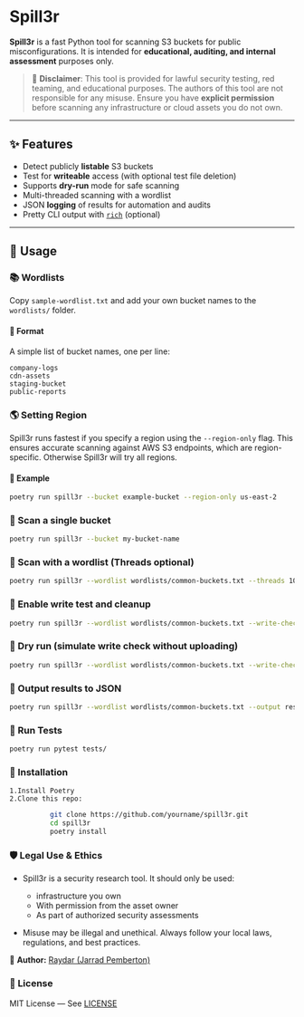 # Spill3r

**Spill3r** is a fast Python tool for scanning S3 buckets for public misconfigurations. It is intended for **educational, auditing, and internal assessment** purposes only.

> 🛑 **Disclaimer**: This tool is provided for lawful security testing, red teaming, and educational purposes. The authors of this tool are not responsible for any misuse. Ensure you have **explicit permission** before scanning any infrastructure or cloud assets you do not own.

---

## ✨ Features

- Detect publicly **listable** S3 buckets  
- Test for **writeable** access (with optional test file deletion)  
- Supports **dry-run** mode for safe scanning  
- Multi-threaded scanning with a wordlist  
- JSON **logging** of results for automation and audits  
- Pretty CLI output with [`rich`](https://github.com/Textualize/rich) (optional)  

---

## 🚀 Usage

### 📚 Wordlists

Copy `sample-wordlist.txt` and add your own bucket names to the `wordlists/` folder.

#### 🔹 Format

A simple list of bucket names, one per line:

```text
company-logs
cdn-assets
staging-bucket
public-reports
```

### 🌎 Setting Region

Spill3r runs fastest if you specify a region using the `--region-only` flag. This ensures accurate scanning against AWS S3 endpoints, which are region-specific. Otherwise Spill3r will try all regions.

#### 🔹 Example

```bash
poetry run spill3r --bucket example-bucket --region-only us-east-2
```
### 🔹 Scan a single bucket
```bash
poetry run spill3r --bucket my-bucket-name
```
### 🔹 Scan with a wordlist (Threads optional)
```bash
poetry run spill3r --wordlist wordlists/common-buckets.txt --threads 10
```
### 🔹 Enable write test and cleanup
```bash
poetry run spill3r --wordlist wordlists/common-buckets.txt --write-check --cleanup
```
### 🔹 Dry run (simulate write check without uploading)
```bash
poetry run spill3r --wordlist wordlists/common-buckets.txt --write-check --dry-run
```
### 🔹 Output results to JSON
```bash
poetry run spill3r --wordlist wordlists/common-buckets.txt --output results.json
```
### 🔹 Run Tests
```bash
poetry run pytest tests/
```
### 🧰 Installation
	1.Install Poetry
	2.Clone this repo:
```bash
          git clone https://github.com/yourname/spill3r.git
          cd spill3r
          poetry install
```
### 🛡️ Legal Use & Ethics

- Spill3r is a security research tool. It should only be used:
    - infrastructure you own
	- With permission from the asset owner
	- As part of authorized security assessments

- Misuse may be illegal and unethical. Always follow your local laws, regulations, and best practices.

🔗 **Author:** [Raydar (Jarrad Pemberton)](https://github.com/jarrad411)

### 📝 License

MIT License — See [LICENSE](https://opensource.org/license/mit)
